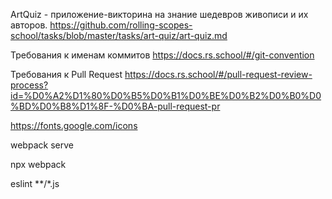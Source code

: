 ArtQuiz - приложение-викторина на знание шедевров живописи и их авторов.
https://github.com/rolling-scopes-school/tasks/blob/master/tasks/art-quiz/art-quiz.md

Требования к именам коммитов
https://docs.rs.school/#/git-convention

Требования к Pull Request
https://docs.rs.school/#/pull-request-review-process?id=%D0%A2%D1%80%D0%B5%D0%B1%D0%BE%D0%B2%D0%B0%D0%BD%D0%B8%D1%8F-%D0%BA-pull-request-pr

https://fonts.google.com/icons

webpack serve

npx webpack

eslint **/*.js
